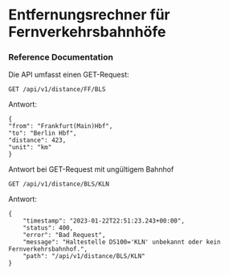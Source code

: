 # Entfernungsrechner für Fernverkehrsbahnhöfe

### Reference Documentation

Die API umfasst einen GET-Request:

```
GET /api/v1/distance/FF/BLS
```

Antwort:

```
{
"from": "Frankfurt(Main)Hbf",
"to": "Berlin Hbf",
"distance": 423,
"unit": "km"
}
```

Antwort bei GET-Request mit ungültigem Bahnhof

```
GET /api/v1/distance/BLS/KLN
```

Antwort:

```
{
    "timestamp": "2023-01-22T22:51:23.243+00:00",
    "status": 400,
    "error": "Bad Request",
    "message": "Haltestelle DS100='KLN' unbekannt oder kein Fernverkehrsbahnhof.",
    "path": "/api/v1/distance/BLS/KLN"
}
```